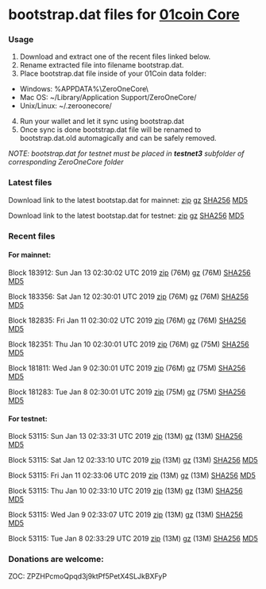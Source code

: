 # bootstrap.dat files for [01coin Core](https://01coin.io)

### Usage

1. Download and extract one of the recent files linked below.
2. Rename extracted file into filename bootstrap.dat.
3. Place bootstrap.dat file inside of your 01Coin data folder:
 - Windows: %APPDATA%\ZeroOneCore\
 - Mac OS: ~/Library/Application Support/ZeroOneCore/
 - Unix/Linux: ~/.zeroonecore/
4. Run your wallet and let it sync using bootstrap.dat
5. Once sync is done bootstrap.dat file will be renamed to bootstrap.dat.old automagically and can be safely removed.

_NOTE: bootstrap.dat for testnet must be placed in **testnet3** subfolder of corresponding ZeroOneCore folder_

### Latest files
Download link to the latest bootstap.dat for mainnet: [zip](https://files.01coin.io/mainnet/bootstrap.dat.zip) [gz](https://files.01coin.io/mainnet/bootstrap.dat.tar.gz) [SHA256](https://files.01coin.io/mainnet/sha256.txt) [MD5](https://files.01coin.io/mainnet/md5.txt)

Download link to the latest bootstap.dat for testnet: [zip](https://files.01coin.io/testnet/bootstrap.dat.zip) [gz](https://files.01coin.io/testnet/bootstrap.dat.tar.gz) [SHA256](https://files.01coin.io/testnet/sha256.txt) [MD5](https://files.01coin.io/testnet/md5.txt)

### Recent files

#### For mainnet:

Block 183912: Sun Jan 13 02:30:02 UTC 2019 [zip](https://files.01coin.io/mainnet/2019-01-13/bootstrap.dat.zip) (76M) [gz](https://files.01coin.io/mainnet/2019-01-13/bootstrap.dat.tar.gz) (76M) [SHA256](https://files.01coin.io/mainnet/2019-01-13/sha256.txt) [MD5](https://files.01coin.io/mainnet/2019-01-13/md5.txt)

Block 183356: Sat Jan 12 02:30:01 UTC 2019 [zip](https://files.01coin.io/mainnet/2019-01-12/bootstrap.dat.zip) (76M) [gz](https://files.01coin.io/mainnet/2019-01-12/bootstrap.dat.tar.gz) (76M) [SHA256](https://files.01coin.io/mainnet/2019-01-12/sha256.txt) [MD5](https://files.01coin.io/mainnet/2019-01-12/md5.txt)

Block 182835: Fri Jan 11 02:30:02 UTC 2019 [zip](https://files.01coin.io/mainnet/2019-01-11/bootstrap.dat.zip) (76M) [gz](https://files.01coin.io/mainnet/2019-01-11/bootstrap.dat.tar.gz) (76M) [SHA256](https://files.01coin.io/mainnet/2019-01-11/sha256.txt) [MD5](https://files.01coin.io/mainnet/2019-01-11/md5.txt)

Block 182351: Thu Jan 10 02:30:01 UTC 2019 [zip](https://files.01coin.io/mainnet/2019-01-10/bootstrap.dat.zip) (76M) [gz](https://files.01coin.io/mainnet/2019-01-10/bootstrap.dat.tar.gz) (75M) [SHA256](https://files.01coin.io/mainnet/2019-01-10/sha256.txt) [MD5](https://files.01coin.io/mainnet/2019-01-10/md5.txt)

Block 181811: Wed Jan  9 02:30:01 UTC 2019 [zip](https://files.01coin.io/mainnet/2019-01-09/bootstrap.dat.zip) (76M) [gz](https://files.01coin.io/mainnet/2019-01-09/bootstrap.dat.tar.gz) (75M) [SHA256](https://files.01coin.io/mainnet/2019-01-09/sha256.txt) [MD5](https://files.01coin.io/mainnet/2019-01-09/md5.txt)

Block 181283: Tue Jan  8 02:30:01 UTC 2019 [zip](https://files.01coin.io/mainnet/2019-01-08/bootstrap.dat.zip) (75M) [gz](https://files.01coin.io/mainnet/2019-01-08/bootstrap.dat.tar.gz) (75M) [SHA256](https://files.01coin.io/mainnet/2019-01-08/sha256.txt) [MD5](https://files.01coin.io/mainnet/2019-01-08/md5.txt)


#### For testnet:

Block 53115: Sun Jan 13 02:33:31 UTC 2019 [zip](https://files.01coin.io/testnet/2019-01-13/bootstrap.dat.zip) (13M) [gz](https://files.01coin.io/testnet/2019-01-13/bootstrap.dat.tar.gz) (13M) [SHA256](https://files.01coin.io/testnet/2019-01-13/sha256.txt) [MD5](https://files.01coin.io/testnet/2019-01-13/md5.txt)

Block 53115: Sat Jan 12 02:33:10 UTC 2019 [zip](https://files.01coin.io/testnet/2019-01-12/bootstrap.dat.zip) (13M) [gz](https://files.01coin.io/testnet/2019-01-12/bootstrap.dat.tar.gz) (13M) [SHA256](https://files.01coin.io/testnet/2019-01-12/sha256.txt) [MD5](https://files.01coin.io/testnet/2019-01-12/md5.txt)

Block 53115: Fri Jan 11 02:33:06 UTC 2019 [zip](https://files.01coin.io/testnet/2019-01-11/bootstrap.dat.zip) (13M) [gz](https://files.01coin.io/testnet/2019-01-11/bootstrap.dat.tar.gz) (13M) [SHA256](https://files.01coin.io/testnet/2019-01-11/sha256.txt) [MD5](https://files.01coin.io/testnet/2019-01-11/md5.txt)

Block 53115: Thu Jan 10 02:33:10 UTC 2019 [zip](https://files.01coin.io/testnet/2019-01-10/bootstrap.dat.zip) (13M) [gz](https://files.01coin.io/testnet/2019-01-10/bootstrap.dat.tar.gz) (13M) [SHA256](https://files.01coin.io/testnet/2019-01-10/sha256.txt) [MD5](https://files.01coin.io/testnet/2019-01-10/md5.txt)

Block 53115: Wed Jan  9 02:33:07 UTC 2019 [zip](https://files.01coin.io/testnet/2019-01-09/bootstrap.dat.zip) (13M) [gz](https://files.01coin.io/testnet/2019-01-09/bootstrap.dat.tar.gz) (13M) [SHA256](https://files.01coin.io/testnet/2019-01-09/sha256.txt) [MD5](https://files.01coin.io/testnet/2019-01-09/md5.txt)

Block 53115: Tue Jan  8 02:33:29 UTC 2019 [zip](https://files.01coin.io/testnet/2019-01-08/bootstrap.dat.zip) (13M) [gz](https://files.01coin.io/testnet/2019-01-08/bootstrap.dat.tar.gz) (13M) [SHA256](https://files.01coin.io/testnet/2019-01-08/sha256.txt) [MD5](https://files.01coin.io/testnet/2019-01-08/md5.txt)


### Donations are welcome:

ZOC: ZPZHPcmoQpqd3j9ktPf5PetX4SLJkBXFyP
